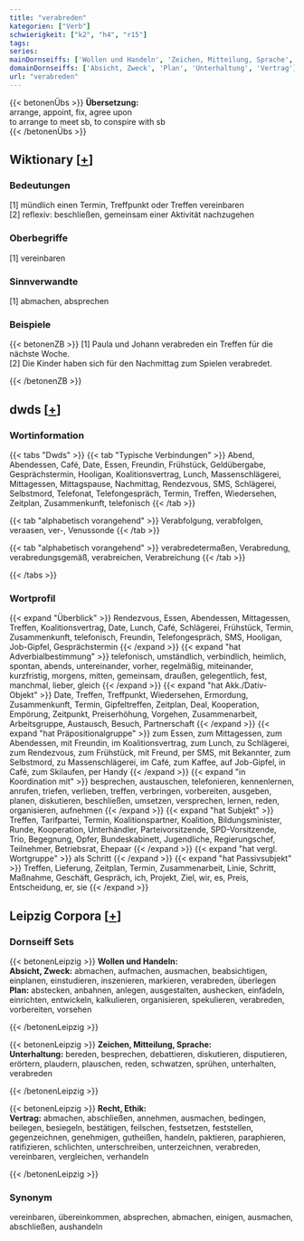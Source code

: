 ```yaml
---
title: "verabreden"
kategorien: ["Verb"]
schwierigkeit: ["k2", "h4", "r15"]
tags:
series:
mainDornseiffs: ['Wollen und Handeln', 'Zeichen, Mitteilung, Sprache', 'Recht, Ethik']
domainDornseiffs: ['Absicht, Zweck', 'Plan', 'Unterhaltung', 'Vertrag']
url: "verabreden"
---
```


{{< betonenÜbs >}}
**Übersetzung:**  
arrange, appoint, fix, agree upon  
to arrange to meet sb, to conspire with sb  
{{< /betonenÜbs >}}

## Wiktionary [[+](https://de.wiktionary.org/wiki/verabreden)]

### Bedeutungen
[1] mündlich einen Termin, Treffpunkt oder Treffen vereinbaren  
[2] reflexiv: beschließen, gemeinsam einer Aktivität nachzugehen  

### Oberbegriffe
[1] vereinbaren  

### Sinnverwandte
[1] abmachen, absprechen  

### Beispiele
{{< betonenZB >}}
[1] Paula und Johann verabreden ein Treffen für die nächste Woche.  
[2] Die Kinder haben sich für den Nachmittag zum Spielen verabredet.  

{{< /betonenZB >}}


## dwds [[+](https://www.dwds.de/wb/verabreden)]

### Wortinformation
{{< tabs "Dwds" >}}
{{< tab "Typische Verbindungen" >}}
Abend, Abendessen, Café, Date, Essen, Freundin, Frühstück, Geldübergabe, Gesprächstermin, Hooligan, Koalitionsvertrag, Lunch, Massenschlägerei, Mittagessen, Mittagspause, Nachmittag, Rendezvous, SMS, Schlägerei, Selbstmord, Telefonat, Telefongespräch, Termin, Treffen, Wiedersehen, Zeitplan, Zusammenkunft, telefonisch
{{< /tab >}}

{{< tab "alphabetisch vorangehend" >}}
Verabfolgung, verabfolgen, veraasen, ver-, Venussonde
{{< /tab >}}

{{< tab "alphabetisch vorangehend" >}}
verabredetermaßen, Verabredung, verabredungsgemäß, verabreichen, Verabreichung
{{< /tab >}}

{{< /tabs >}}

### Wortprofil
{{< expand "Überblick" >}} Rendezvous, Essen, Abendessen, Mittagessen, Treffen, Koalitionsvertrag, Date, Lunch, Café, Schlägerei, Frühstück, Termin, Zusammenkunft, telefonisch, Freundin, Telefongespräch, SMS, Hooligan, Job-Gipfel, Gesprächstermin {{< /expand >}}
{{< expand "hat Adverbialbestimmung" >}} telefonisch, umständlich, verbindlich, heimlich, spontan, abends, untereinander, vorher, regelmäßig, miteinander, kurzfristig, morgens, mitten, gemeinsam, draußen, gelegentlich, fest, manchmal, lieber, gleich {{< /expand >}}
{{< expand "hat Akk./Dativ-Objekt" >}} Date, Treffen, Treffpunkt, Wiedersehen, Ermordung, Zusammenkunft, Termin, Gipfeltreffen, Zeitplan, Deal, Kooperation, Empörung, Zeitpunkt, Preiserhöhung, Vorgehen, Zusammenarbeit, Arbeitsgruppe, Austausch, Besuch, Partnerschaft {{< /expand >}}
{{< expand "hat Präpositionalgruppe" >}} zum Essen, zum Mittagessen, zum Abendessen, mit Freundin, im Koalitionsvertrag, zum Lunch, zu Schlägerei, zum Rendezvous, zum Frühstück, mit Freund, per SMS, mit Bekannter, zum Selbstmord, zu Massenschlägerei, im Café, zum Kaffee, auf Job-Gipfel, in Café, zum Skilaufen, per Handy {{< /expand >}}
{{< expand "in Koordination mit" >}} besprechen, austauschen, telefonieren, kennenlernen, anrufen, triefen, verlieben, treffen, verbringen, vorbereiten, ausgeben, planen, diskutieren, beschließen, umsetzen, versprechen, lernen, reden, organisieren, aufnehmen {{< /expand >}}
{{< expand "hat Subjekt" >}} Treffen, Tarifpartei, Termin, Koalitionspartner, Koalition, Bildungsminister, Runde, Kooperation, Unterhändler, Parteivorsitzende, SPD-Vorsitzende, Trio, Begegnung, Opfer, Bundeskabinett, Jugendliche, Regierungschef, Teilnehmer, Betriebsrat, Ehepaar {{< /expand >}}
{{< expand "hat vergl. Wortgruppe" >}} als Schritt {{< /expand >}}
{{< expand "hat Passivsubjekt" >}} Treffen, Lieferung, Zeitplan, Termin, Zusammenarbeit, Linie, Schritt, Maßnahme, Geschäft, Gespräch, ich, Projekt, Ziel, wir, es, Preis, Entscheidung, er, sie {{< /expand >}}

## Leipzig Corpora [[+](https://corpora.uni-leipzig.de/en/res?word=verabreden&corpusId=deu_newscrawl-public_2018)]

### Dornseiff Sets
{{< betonenLeipzig >}}
**Wollen und Handeln:**  
**Absicht, Zweck:** abmachen, aufmachen, ausmachen, beabsichtigen, einplanen, einstudieren, inszenieren, markieren, verabreden, überlegen  
**Plan:** abstecken, anbahnen, anlegen, ausgestalten, aushecken, einfädeln, einrichten, entwickeln, kalkulieren, organisieren, spekulieren, verabreden, vorbereiten, vorsehen  

{{< /betonenLeipzig >}}


{{< betonenLeipzig >}}
**Zeichen, Mitteilung, Sprache:**  
**Unterhaltung:** bereden, besprechen, debattieren, diskutieren, disputieren, erörtern, plaudern, plauschen, reden, schwatzen, sprühen, unterhalten, verabreden  

{{< /betonenLeipzig >}}


{{< betonenLeipzig >}}
**Recht, Ethik:**  
**Vertrag:** abmachen, abschließen, annehmen, ausmachen, bedingen, beilegen, besiegeln, bestätigen, feilschen, festsetzen, feststellen, gegenzeichnen, genehmigen, gutheißen, handeln, paktieren, paraphieren, ratifizieren, schlichten, unterschreiben, unterzeichnen, verabreden, vereinbaren, vergleichen, verhandeln  

{{< /betonenLeipzig >}}

### Synonym
vereinbaren, übereinkommen, absprechen, abmachen, einigen, ausmachen, abschließen, aushandeln

